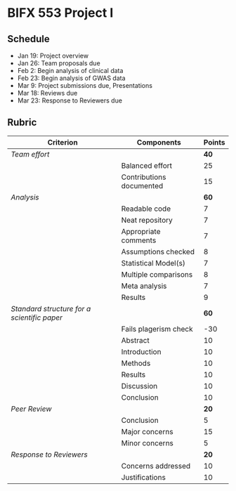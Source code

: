 BIFX 553 Project I
===================

Schedule
--------

- Jan 19: Project overview
- Jan 26: Team proposals due
- Feb 2: Begin analysis of clinical data 
- Feb 23: Begin analysis of GWAS data
- Mar 9: Project submissions due, Presentations
- Mar 18: Reviews due
- Mar 23: Response to Reviewers due


Rubric
------

| Criterion | Components | Points |
|-----------|------------|--------|
| *Team effort* | | **40** |
|     | Balanced effort | 25 |
|     | Contributions documented | 15 |
| *Analysis* | | **60** |
|     | Readable code | 7 |
|     | Neat repository | 7 |
|     | Appropriate comments | 7 |
|     | Assumptions checked | 8 |
|     | Statistical Model(s) | 7 | 
|     | Multiple comparisons | 8 |
|     | Meta analysis | 7 |
|     | Results | 9 |
| *Standard structure for a scientific paper* | | **60** |
|     | Fails plagerism check | -30 |
|     | Abstract | 10 |
|     | Introduction | 10 |
|     | Methods | 10 |
|     | Results | 10 | 
|     | Discussion | 10 |
|     | Conclusion | 10 |
| *Peer Review* | | **20** | 
|     | Conclusion | 5 |
|     | Major concerns | 15 |
|     | Minor concerns | 5 |
| *Response to Reviewers* | | **20** |
|     | Concerns addressed | 10 | 
|     | Justifications | 10 |
